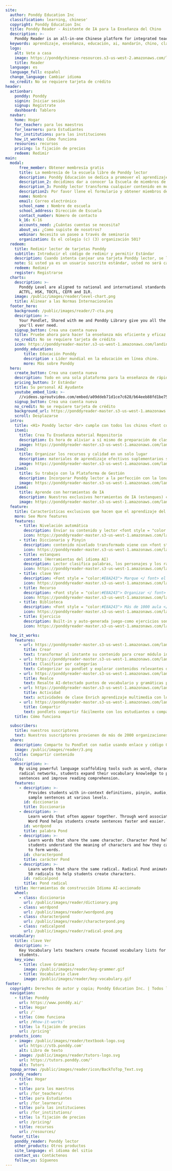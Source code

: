 ```yaml
---
site:
  author: Ponddy Education Inc
  classification: learning, chinese'
  copyright: Ponddy Education Inc
  title: Ponddy Reader - Asistente de IA para la Enseñanza del Chino
  description: >-
    Ponddy Reader is an all-in-one Chinese platform for integrated teaching material creation, learning resources management and online class engagement
  keywords: aprendizaje, enseñanza, educación, ai, mandarín, chino, clase, lector, en línea, ponddy, participar, el juego'
  logo:
    alt: Vete a casa
    image: https://ponddychinese-resources.s3-us-west-2.amazonaws.com/logos/tutors/TutorsLanding_140x32.svg
    title: Reader
  language: es
  language_full: español
  change_language: Cambiar idioma
  no_credit: No se requiere tarjeta de crédito
header:
  actionbar:
    ponddy: Ponddy
    signin: Iniciar sesión
    signup: Regístrate
    dashboard: Tablero
  navbar:
    home: Hogar
    for_teacher: para los maestros
    for_learners: para Estudiantes
    for_institutions: para las instituciones
    how_it_works: Cómo funciona
    resources: recursos
    pricing: la fijación de precios
    redeem: Redimir
main:
  modal:
      free_member: Obtener membresía gratis
      title: La membresía de la escuela libre de Ponddy lector
      description: Ponddy Educación se dedica a promover el aprendizaje de chino a través de la integración de tecnologías de la información y la inteligencia artificial. Con el fin de minimizar el impacto del aprendizaje debido a la pandemia,
      description_2: decidimos dar a conocer la Escuela de miembros de nuestra Reader para todos los profesores y estudiantes de forma gratuita durante este período hasta el 31 de mayo.
      description_3: Ponddy lector transforma cualquier contenido en módulos interactivos de aprendizaje en línea (Pondlet) en segundos. Puede compartirse con facilidad que permite un ambiente de aprendizaje sin fisuras.
      description2: Por favor llene el formulario y obtener miembros de la escuela libre.
      name: Nombre
      email: Correo electrónico
      school_name : Nombre de escuela
      school_address: Dirección de Escuela
      contact_number: Número de contacto
      k_16: K-16
      accounts_need: ¿Cuántas cuentas se necesita?
      about_us: ¿Como supiste de nosotros?
      webinar: Necesito un paseo a través de seminario
      organization: Es el colegio (c) (3) organización 501?
  redeem:
    title: Redimir lector de tarjetas Ponddy
    subtitle: Introducir el código de redimir y permitir Estándar
    description: Cuando intenta canjear una tarjeta Ponddy lector, se le pedirá para el código de retención de la tarjeta. Pelar suavemente o raspar la etiqueta en la parte posterior de la tarjeta de regalo para revelar un código de 16 dígitos.
    note: Si usted ya es un usuario suscrito estándar, usted no será capaz de utilizar cualquier canjear códigos.
    redeem: Redimir
    register: Registrarse
  charts:
    description: >-
      Ponddy Level are aligned to national and international standards such as
      ACTFL, HSK, TOCFL, CEFR and ILR.
    image: /public/images/reader/level-chart.png
    title: Alinear a las Normas Internacionales
  footer_hero:
    background: /public/images/reader/7-cta.png
    description: >-
      Your Pondlet, Shared with me and Ponddy Library give you all the content
      you'll ever need.
    signup_button: Crea una cuenta nueva
    title: Pruebe ahora para hacer la enseñanza más eficiente y eficaz
    no_credit: No se requiere tarjeta de crédito
    icon: https://ponddyreader-master.s3-us-west-1.amazonaws.com/landing/statics/media/for_teacher/icon/icon_girl.svg
    ponddy_education:
        title: Educación Ponddy
        description : Líder mundial en la educación en línea chino.
        more: Más sobre Ponddy
  hero:
    create_button: Crea una cuenta nueva
    description: Todo en una sola plataforma para la enseñanza de rápida creación material, el aprendizaje de la gestión de recursos y la participación en línea
    pricing_button: Ir Estándar
    title: Su personal AI Ayudante
    youtube_embed_link: >-
      //videos.sproutvideo.com/embed/a09ddeb71d1ce7c628/b64eeb88fd1be758?playerTheme=dark&playerColor=
    signup_button: Crea una cuenta nueva
    no_credit: No se requiere tarjeta de crédito
    background_url: https://ponddyreader-master.s3-us-west-1.amazonaws.com/landing/statics/media/for_teacher/index_bkg.png
    scroll: Desplazarse
  intro:
    title: <H1> Ponddy lector <br> cumple con todos los chinos <font color = "orange"> Enseñanza </ font> y <font color = "orange"> Aprendizaje </ font> necesidades </ h1>
    item1:
      title: Crea Tu Enseñanza material Repositorio
      description: Es hora de aliviar a sí mismo de preparación de clases intensivas en mano de obra. AKLS ® analiza su contenido y lo complementa con puntos y ejercicios de aprendizaje en cuestión de segundos. La construcción de su material de enseñanza nunca ha sido más fácil.
      image: https://ponddyreader-master.s3-us-west-1.amazonaws.com/landing/statics/media/for_teacher/pic_01.png
    item2:
      title: Organizar los recursos y calidad en un solo lugar
      description: materiales de aprendizaje efectivos suplementarios son esenciales para maximizar los resultados de aprendizaje. Ahora puede organizar todos los recursos multimedia necesarios en un solo Pondlet para satisfacer sus diseños de lecciones.
      image: https://ponddyreader-master.s3-us-west-1.amazonaws.com/landing/statics/media/for_teacher/pic_02.png
    item3:
      title: Su trabajo con la Plataforma de Gestión
      description: Incorporar Ponddy lector a la perfección con la lona, ​​Pizarra, o cualquier otro sistema de gestión de la enseñanza. Se puede compilar de forma rápida y compartir su plan de estudios con facilidad a través de enlaces generados automáticamente.
      image: https://ponddyreader-master.s3-us-west-1.amazonaws.com/landing/statics/media/for_teacher/pic_03.png
    item4:
      title: Aprende con herramientas de IA
      description: Nuestros exclusivos herramientas de IA (estanques) conectan nivelaron vocabulario para prácticas ad-hoc a los estudiantes ayudar a solucionar las brechas de aprendizaje. Necesita algo de luz? Utilice el built-in Easy Play como tarea o convertirlo en un concurso de grupo para los estudiantes.
      image: https://ponddyreader-master.s3-us-west-1.amazonaws.com/landing/statics/media/for_teacher/pic_04.png
  feature:
    title: Características exclusivas que hacen que el aprendizaje del chino Más efectivo y divertido
    more: See More features
    features:
      - title: Nivelación automática
        description: Enviar su contenido y lector <font style = "color:#E8A243"> Nivel de forma automática </ font> el contenido de las normas nacionales e internacionales, como ACTFL, HSK, TOCFL, MCER y ILR.
        icon: https://ponddyreader-master.s3-us-west-1.amazonaws.com/landing/statics/media/for_teacher/icon/icon_01.svg
      - title: Diccionario y Pinyin
        description: contenido nivelado transformado viene con <font style = "color:#E8A243"> incorporado interactiva </ font> diccionario y además pinyin, rápido y útil siempre que necesite esa pequeña ayuda adicional.
        icon: https://ponddyreader-master.s3-us-west-1.amazonaws.com/landing/statics/media/for_teacher/icon/icon_07.svg
      - title: estanques
        content: (Herramientas del idioma AI)
        description: Lector clasifica palabras, los personajes y los radicales que son relevantes a los de su contenido enviado y mostrarlo en redes - o lo llamamos “estanques”. Utilice estas herramientas de IA, estudiantes <style lector = "color:#E8A243"> expanda </ Lector> su vocabulario <font style = "color:#E8A243"> conocimiento </ font> para producir frases y mejorar la comprensión de lectura.
        icon: https://ponddyreader-master.s3-us-west-1.amazonaws.com/landing/statics/media/for_teacher/icon/icon_03.svg
      - title: clave Ver
        description: <Font style = "color:#E8A243"> Marque </ font> el vocabulario y la gramática se centran en el contenido para los estudiantes para que sepan lo que a tener en cuenta cuando se estudia por su cuenta.
        icon: https://ponddyreader-master.s3-us-west-1.amazonaws.com/landing/statics/media/for_teacher/icon/icon_04.svg
      - title: Recurso
        description: <Font style = "color:#E8A243"> Organizar </ font> toda suplementaria <font style = "color:#E8A243"> multimedia </ font> archivos de la función "Recursos" - y obtener una Pondlet con todos los materiales de los cursos que necesitan.
        icon: https://ponddyreader-master.s3-us-west-1.amazonaws.com/landing/statics/media/for_teacher/icon/icon_05.svg
      - title: Biblioteca
        description: <Font style = "color:#E8A243"> Más de 1000 aula </ font> -ready planes de lecciones interactivas (Pondlets) con contenidos niveladas auténticas que vienen con audio y construido en el ejercicio.
        icon: https://ponddyreader-master.s3-us-west-1.amazonaws.com/landing/statics/media/for_teacher/icon/icon_02.svg
      - title: Ejercicio
        description: Built-in y auto-generada juego-como ejercicios son perfectos para una asignación de la preparación y el autoaprendizaje. Ahora seguimiento del rendimiento es aún más fácil con el modo de juego en grupo!
        icon: https://ponddyreader-master.s3-us-west-1.amazonaws.com/landing/statics/media/for_teacher/icon/icon_06.svg

  how_it_works:
    features:
      - url: https://ponddyreader-master.s3-us-west-1.amazonaws.com/landing/statics/media/for_teacher/how_it_work/how_work_create.svg
        title: Crear
        text: transformar al instante su contenido para crear módulo interactivo de enseñanza en línea - Pondlet.
      - url: https://ponddyreader-master.s3-us-west-1.amazonaws.com/landing/statics/media/for_teacher/how_it_work/how_work_Categorize.svg
        title: Clasificar por categorías
        text: Categorizar su pondlet y explorar contenidos relevantes de manera más eficiente con la IA genera etiquetas de contenido.
      - url: https://ponddyreader-master.s3-us-west-1.amazonaws.com/landing/statics/media/for_teacher/how_it_work/how_work_Highlight.svg
        title: Realce
        text: Resalte AI-detectado puntos de vocabulario y gramáticas para personalizar su Pondlet para las necesidades de enseñanza.
      - url: https://ponddyreader-master.s3-us-west-1.amazonaws.com/landing/statics/media/for_teacher/how_it_work/how_work_Activity.svg
        title: Actividad
        text: actividades de clase Enrich aprendizaje multimedia con los recursos de su elección.
      - url: https://ponddyreader-master.s3-us-west-1.amazonaws.com/landing/statics/media/for_teacher/how_it_work/how_work_Share.svg
        title: Compartir
        text: pondlets compartir fácilmente con los estudiantes o compañeros en cualquier plataforma.
    title: Cómo funciona

  subscribers:
    title: nuestros suscriptores
    text: Nuestros suscriptores provienen de más de 2000 organizaciones, más de 30 estados, más de 100 países
  share:
    description: Comparte tu Pondlet con nadie usando enlace y código QR.
    image: /public/images/reader/3.png
    title: Compartir contenido
  tools:
    description: >-
      By using powerful language scaffolding tools such as word, character and
      radical networks, students expand their vocabulary knowledge to produce
      sentences and improve reading comprehension.
    features:
      - description: >-
          Provides students with in-context definitions, pinyin, audio, and
          sample sentences at various levels.
        id: diccionario
        title: Diccionario
      - description: >-
          Learn words that often appear together. Through word associations,
          Word Pond helps students create sentences faster and easier.
        id: wordpond
        title: palabra Pond
      - description: >-
          Learn words that share the same character. Character Pond helps
          students understand the meaning of characters and how they can combine
          to form words.
        id: characterpond
        title: carácter Pond
      - description: >-
          Learn words that share the same radical. Radical Pond animates the top
          50 radicals to help students create characters.
        id: radicalpond
        title: Pond radical
    title: Herramientas de construcción Idioma AI-accionado
    wheel:
      - class: diccionario
        url: /public/images/reader/dictionary.png
      - class: wordpond
        url: /public/images/reader/wordpond.png
      - class: characterpond
        url: /public/images/reader/characterpond.png
      - class: radicalpond
        url: /public/images/reader/radical-pnod.png
  vocabulary:
    title: clave Ver
    description: >-
      Key Vocabulary lets teachers create focused vocabulary lists for their
      students.
    key_view:
      - title: clave Gramática
        image: /public/images/reader/key-grammer.gif
      - title: Vocabulario clave
        image: /public/images/reader/key-vocabulary.gif
footer:
  copyright: Derechos de autor y copia; Ponddy Education Inc. | Todos los derechos reservados'
  navigation:
    - title: Ponddy
      url: https://www.ponddy.ai/'
    - title: Hogar
      url: /'
    - title: Cómo funciona
      url: /#how-it-works'
    - title: la fijación de precios
      url: /pricing'
  products_icon:
    - image: /public/images/reader/textbook-logo.svg
      url: https://stb.ponddy.com'
      alt: Libro de texto
    - image: /public/images/reader/tutors-logo.svg
      url: https://tutors.ponddy.com/'
      alt: Tutors
  topup_arrow: /public/images/reader/icon/BackToTop_Text.svg
  ponddy_reader:
    - title: Hogar
      url:
    - title: para los maestros
      url: /for_teachers/
    - title: para Estudiantes
      url: /for_learners/
    - title: para las instituciones
      url: /for_institutions/
    - title: la fijación de precios
      url: /pricing/
    - title: recursos
      url: /resources/
  footer_title:
    ponddy_reader: Ponddy lector
    other_products: Otros productos
    site_language: el idioma del sitio
    contact_us: Contáctenos
    follow_us: Síguenos
---
```


